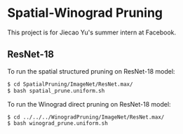 # Spatial-Winograd Pruning

This project is for Jiecao Yu's summer intern at Facebook.

## ResNet-18

To run the spatial structured pruning on ResNet-18 model:

```bash
$ cd SpatialPruning/ImageNet/ResNet.max/
$ bash spatial_prune.uniform.sh
```

To run the Winograd direct pruning on ResNet-18 model:

```bash
$ cd ../../../WinogradPruning/ImageNet/ResNet.max/
$ bash winograd_prune.uniform.sh
```
